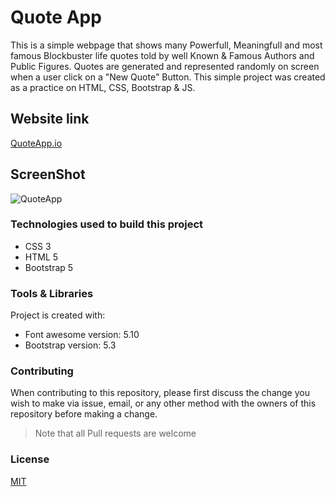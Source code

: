 # Quote App

This is a simple webpage that shows many Powerfull, Meaningfull and most famous Blockbuster life quotes told by well Known & Famous Authors and Public Figures. Quotes are generated and represented randomly on screen when a user click on a "New  Quote" Button. This simple project was created as a practice on HTML, CSS, Bootstrap & JS.

## Website link 

[QuoteApp.io](https://raniamhelmy.github.io/QuoteApplication/)

## ScreenShot

![QuoteApp](https://user-images.githubusercontent.com/93358372/215659402-9072f15c-544b-43fa-9714-e0051ed5bfd0.jpg)


### Technologies used to build this project

<ul>
  <li>CSS 3</li>
  <li>HTML 5</li>
  <li>Bootstrap 5</li>
 </ul>
  
### Tools & Libraries  

Project is created with:

* Font awesome version: 5.10
* Bootstrap version: 5.3


### Contributing

When contributing to this repository, please first discuss the change you wish to make via issue, email, or any other method with the owners of this repository before making a change.

>Note that all Pull requests are welcome

### License
[MIT](https://choosealicense.com/licenses/mit/)